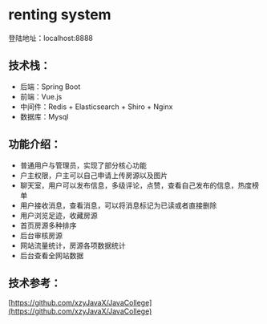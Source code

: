 # renting system 

登陆地址：localhost:8888

## 技术栈：

* 后端：Spring Boot 
* 前端：Vue.js 
* 中间件：Redis + Elasticsearch + Shiro + Nginx 
* 数据库：Mysql

## 功能介绍：

* 普通用户与管理员，实现了部分核心功能 
* 户主权限，户主可以自己申请上传房源以及图片   
* 聊天室，用户可以发布信息，多级评论，点赞，查看自己发布的信息，热度榜单    
* 用户接收消息，查看消息，可以将消息标记为已读或者直接删除  
* 用户浏览足迹，收藏房源  
* 首页房源多种排序    
* 后台审核房源  
* 网站流量统计，房源各项数据统计  
* 后台查看全网站数据

## 技术参考：

[https://github.com/xzyJavaX/JavaCollege](https://github.com/xzyJavaX/JavaCollege)